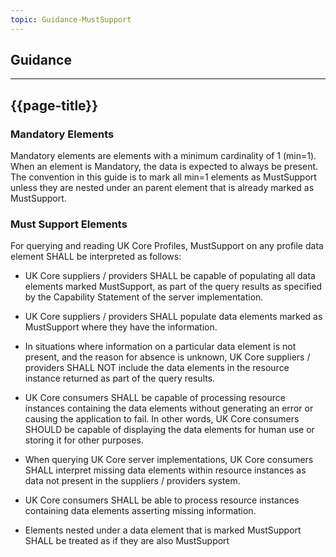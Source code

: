 ```yaml
---
topic: Guidance-MustSupport
---
```

## Guidance

---

## {{page-title}}

### Mandatory Elements

Mandatory elements are elements with a minimum cardinality of 1 (min=1). When an element is Mandatory, the data is expected to always be present. The convention in this guide is to mark all min=1 elements as MustSupport unless they are nested under an parent element that is already marked as MustSupport.

### Must Support Elements

For querying and reading UK Core Profiles, MustSupport on any profile data element SHALL be interpreted as follows:

- UK Core suppliers / providers SHALL be capable of populating all data elements marked MustSupport, as part of the query results as specified by the Capability Statement of the server implementation.

- UK Core suppliers / providers SHALL populate data elements marked as MustSupport where they have the information.

- In situations where information on a particular data element is not present, and the reason for absence is unknown, UK Core suppliers / providers SHALL NOT include the data elements in the resource instance returned as part of the query results.

- UK Core consumers SHALL be capable of processing resource instances containing the data elements without generating an error or causing the application to fail. In other words, UK Core consumers SHOULD be capable of displaying the data elements for human use or storing it for other purposes.

- When querying UK Core server implementations, UK Core consumers SHALL interpret missing data elements within resource instances as data not present in the suppliers / providers system.

- UK Core consumers SHALL be able to process resource instances containing data elements asserting missing information.

- Elements nested under a data element that is marked MustSupport SHALL be treated as if they are also MustSupport